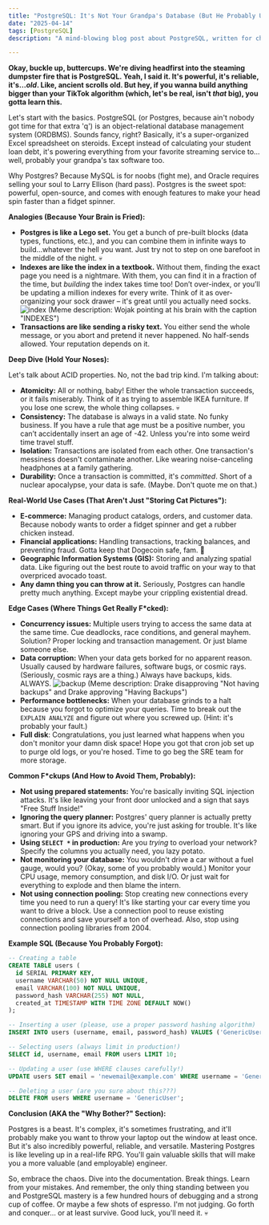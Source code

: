 ```yaml
---
title: "PostgreSQL: It's Not Your Grandpa's Database (But He Probably Used It)"
date: "2025-04-14"
tags: [PostgreSQL]
description: "A mind-blowing blog post about PostgreSQL, written for chaotic Gen Z engineers. Because, let's be honest, you probably need to know this."

---
```


**Okay, buckle up, buttercups. We're diving headfirst into the steaming dumpster fire that is PostgreSQL. Yeah, I said it. It's powerful, it's reliable, it's…*old*. Like, ancient scrolls old. But hey, if you wanna build anything bigger than your TikTok algorithm (which, let's be real, isn't *that* big), you gotta learn this.**

Let's start with the basics. PostgreSQL (or Postgres, because ain't nobody got time for that extra 'q') is an object-relational database management system (ORDBMS). Sounds fancy, right? Basically, it's a super-organized Excel spreadsheet on steroids. Except instead of calculating your student loan debt, it's powering everything from your favorite streaming service to…well, probably your grandpa's tax software too.

Why Postgres? Because MySQL is for noobs (fight me), and Oracle requires selling your soul to Larry Ellison (hard pass). Postgres is the sweet spot: powerful, open-source, and comes with enough features to make your head spin faster than a fidget spinner.

**Analogies (Because Your Brain is Fried):**

*   **Postgres is like a Lego set.** You get a bunch of pre-built blocks (data types, functions, etc.), and you can combine them in infinite ways to build…whatever the hell you want. Just try not to step on one barefoot in the middle of the night. 💀
*   **Indexes are like the index in a textbook.** Without them, finding the exact page you need is a nightmare. With them, you can find it in a fraction of the time, but *building* the index takes time too! Don’t over-index, or you’ll be updating a million indexes for every write. Think of it as over-organizing your sock drawer – it's great until you actually need socks.
    ![index](https://i.imgflip.com/478279.jpg)
    (Meme description: Wojak pointing at his brain with the caption "INDEXES")
*   **Transactions are like sending a risky text.** You either send the whole message, or you abort and pretend it never happened. No half-sends allowed. Your reputation depends on it.

**Deep Dive (Hold Your Noses):**

Let's talk about ACID properties. No, not the bad trip kind. I'm talking about:

*   **Atomicity:** All or nothing, baby! Either the whole transaction succeeds, or it fails miserably. Think of it as trying to assemble IKEA furniture. If you lose one screw, the whole thing collapses. 💀
*   **Consistency:** The database is always in a valid state. No funky business. If you have a rule that age must be a positive number, you can’t accidentally insert an age of -42. Unless you're into some weird time travel stuff.
*   **Isolation:** Transactions are isolated from each other. One transaction's messiness doesn't contaminate another. Like wearing noise-canceling headphones at a family gathering.
*   **Durability:** Once a transaction is committed, it's *committed*. Short of a nuclear apocalypse, your data is safe. (Maybe. Don't quote me on that.)

**Real-World Use Cases (That Aren't Just "Storing Cat Pictures"):**

*   **E-commerce:** Managing product catalogs, orders, and customer data. Because nobody wants to order a fidget spinner and get a rubber chicken instead.
*   **Financial applications:** Handling transactions, tracking balances, and preventing fraud. Gotta keep that Dogecoin safe, fam. 🙏
*   **Geographic Information Systems (GIS):** Storing and analyzing spatial data. Like figuring out the best route to avoid traffic on your way to that overpriced avocado toast.
*   **Any damn thing you can throw at it.** Seriously, Postgres can handle pretty much anything. Except maybe your crippling existential dread.

**Edge Cases (Where Things Get Really F*cked):**

*   **Concurrency issues:** Multiple users trying to access the same data at the same time. Cue deadlocks, race conditions, and general mayhem. Solution? Proper locking and transaction management. Or just blame someone else.
*   **Data corruption:** When your data gets borked for no apparent reason. Usually caused by hardware failures, software bugs, or cosmic rays. (Seriously, cosmic rays are a thing.) Always have backups, kids. ALWAYS.
    ![backup](https://i.kym-cdn.com/photos/images/newsfeed/001/256/464/20c.jpg)
    (Meme description: Drake disapproving "Not having backups" and Drake approving "Having Backups")
*   **Performance bottlenecks:** When your database grinds to a halt because you forgot to optimize your queries. Time to break out the `EXPLAIN ANALYZE` and figure out where you screwed up. (Hint: it's probably your fault.)
*   **Full disk**: Congratulations, you just learned what happens when you don't monitor your damn disk space! Hope you got that cron job set up to purge old logs, or you're hosed. Time to go beg the SRE team for more storage.

**Common F\*ckups (And How to Avoid Them, Probably):**

*   **Not using prepared statements:** You're basically inviting SQL injection attacks. It's like leaving your front door unlocked and a sign that says "Free Stuff Inside!"
*   **Ignoring the query planner:** Postgres' query planner is actually pretty smart. But if you ignore its advice, you're just asking for trouble. It's like ignoring your GPS and driving into a swamp.
*   **Using `SELECT *` in production:** Are you *trying* to overload your network? Specify the columns you actually need, you lazy potato.
*   **Not monitoring your database:** You wouldn't drive a car without a fuel gauge, would you? (Okay, some of you probably would.) Monitor your CPU usage, memory consumption, and disk I/O. Or just wait for everything to explode and then blame the intern.
*   **Not using connection pooling:** Stop creating new connections every time you need to run a query! It's like starting your car every time you want to drive a block. Use a connection pool to reuse existing connections and save yourself a ton of overhead. Also, stop using connection pooling libraries from 2004.

**Example SQL (Because You Probably Forgot):**

```sql
-- Creating a table
CREATE TABLE users (
  id SERIAL PRIMARY KEY,
  username VARCHAR(50) NOT NULL UNIQUE,
  email VARCHAR(100) NOT NULL UNIQUE,
  password_hash VARCHAR(255) NOT NULL,
  created_at TIMESTAMP WITH TIME ZONE DEFAULT NOW()
);

-- Inserting a user (please, use a proper password hashing algorithm)
INSERT INTO users (username, email, password_hash) VALUES ('GenericUser', 'generic@example.com', '$2b$12$FAKEHASH');

-- Selecting users (always limit in production!)
SELECT id, username, email FROM users LIMIT 10;

-- Updating a user (use WHERE clauses carefully!)
UPDATE users SET email = 'newemail@example.com' WHERE username = 'GenericUser';

-- Deleting a user (are you sure about this???)
DELETE FROM users WHERE username = 'GenericUser';
```

**Conclusion (AKA the "Why Bother?" Section):**

Postgres is a beast. It's complex, it's sometimes frustrating, and it'll probably make you want to throw your laptop out the window at least once. But it's also incredibly powerful, reliable, and versatile. Mastering Postgres is like leveling up in a real-life RPG. You'll gain valuable skills that will make you a more valuable (and employable) engineer.

So, embrace the chaos. Dive into the documentation. Break things. Learn from your mistakes. And remember, the only thing standing between you and PostgreSQL mastery is a few hundred hours of debugging and a strong cup of coffee. Or maybe a few shots of espresso. I'm not judging. Go forth and conquer… or at least survive. Good luck, you'll need it. 💀
